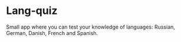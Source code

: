 # Lang-quiz
Small app where you can test your knowledge of languages: Russian, German, Danish, French and Spanish.
